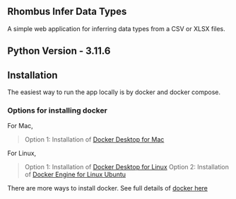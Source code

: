 ## Rhombus Infer Data Types

A simple web application for inferring data types from a CSV or XLSX files.

## Python Version - 3.11.6

## Installation

The easiest way to run the app locally is by docker and docker compose.

### Options for installing docker

For Mac,

> Option 1: Installation of [Docker Desktop for Mac](https://docs.docker.com/desktop/install/mac-install/)

For Linux,

> Option 1: Installation of [Docker Desktop for Linux](https://docs.docker.com/desktop/install/linux-install/)
> Option 2: Installation of [Docker Engine for Linux Ubuntu](https://docs.docker.com/engine/install/ubuntu/)

There are more ways to install docker. See full details of [docker here](https://docs.docker.com/manuals/)

